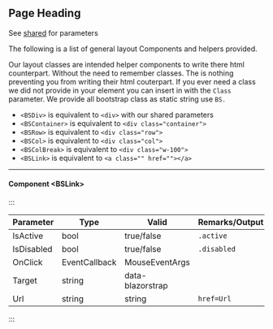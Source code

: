 ﻿## Page Heading

See [shared](layout/shared) for parameters    

The following is a list of general layout Components and helpers provided.
  
Our layout classes are intended helper components to write there html counterpart. Without the need to remember classes. The is nothing preventing you from writing their html couterpart. 
If you ever need a class we did not provide in your element you can insert in with the `Class` parameter. We provide all bootstrap class as static string use `BS.`

* `<BSDiv>` is equivalent to `<div>` with our shared parameters
* `<BSContainer>` is equivalent to `<div class="container">` 
* `<BSRow>` is equivalent to `<div class="row">`
* `<BSCol>` is equivalent to `<div class="col">`
* `<BSColBreak>`  is equivalent to `<div class="w-100">`
* `<BSLink>` is equivalent to `<a class="" href=""></a>`

----

#### Component \<BSLink\>
:::

| Parameter  | Type          | Valid            | Remarks/Output | 
|------------|---------------|------------------|----------------|
| IsActive   | bool          | true/false       | `.active`      | {.table-striped}
| IsDisabled | bool          | true/false       | `.disabled`    |
| OnClick    | EventCallback | MouseEventArgs   |                |
| Target     | string        | data-blazorstrap |                |
| Url        | string        | string           | `href=Url`     |

:::
